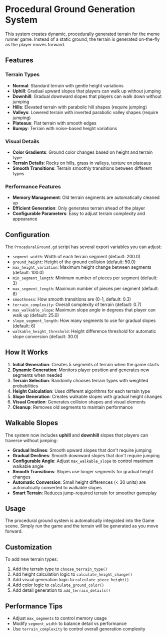 # Procedural Ground Generation System

This system creates dynamic, procedurally generated terrain for the meme runner game. Instead of a static ground, the terrain is generated on-the-fly as the player moves forward.

## Features

### Terrain Types
- **Normal**: Standard terrain with gentle height variations
- **Uphill**: Gradual upward slopes that players can walk up without jumping
- **Downhill**: Gradual downward slopes that players can walk down without jumping
- **Hills**: Elevated terrain with parabolic hill shapes (require jumping)
- **Valleys**: Lowered terrain with inverted parabolic valley shapes (require jumping)
- **Plateaus**: Flat terrain with smooth edges
- **Bumpy**: Terrain with noise-based height variations

### Visual Details
- **Color Gradients**: Ground color changes based on height and terrain type
- **Terrain Details**: Rocks on hills, grass in valleys, texture on plateaus
- **Smooth Transitions**: Terrain smoothly transitions between different types

### Performance Features
- **Memory Management**: Old terrain segments are automatically cleaned up
- **Efficient Generation**: Only generates terrain ahead of the player
- **Configurable Parameters**: Easy to adjust terrain complexity and appearance

## Configuration

The `ProceduralGround.gd` script has several export variables you can adjust:

- `segment_width`: Width of each terrain segment (default: 200.0)
- `ground_height`: Height of the ground collision (default: 50.0)
- `max_height_variation`: Maximum height change between segments (default: 100.0)
- `min_segment_length`: Minimum number of pieces per segment (default: 3)
- `max_segment_length`: Maximum number of pieces per segment (default: 8)
- `smoothness`: How smooth transitions are (0-1, default: 0.3)
- `terrain_complexity`: Overall complexity of terrain (default: 0.7)
- `max_walkable_slope`: Maximum slope angle in degrees that player can walk up (default: 25.0)
- `slope_segment_length`: How many segments to use for gradual slopes (default: 6)
- `walkable_height_threshold`: Height difference threshold for automatic slope conversion (default: 30.0)

## How It Works

1. **Initial Generation**: Creates 5 segments of terrain when the game starts
2. **Dynamic Generation**: Monitors player position and generates new segments when needed
3. **Terrain Selection**: Randomly chooses terrain types with weighted probabilities
4. **Height Calculation**: Uses different algorithms for each terrain type
5. **Slope Generation**: Creates walkable slopes with gradual height changes
6. **Visual Creation**: Generates collision shapes and visual elements
7. **Cleanup**: Removes old segments to maintain performance

## Walkable Slopes

The system now includes **uphill** and **downhill** slopes that players can traverse without jumping:
- **Gradual Inclines**: Smooth upward slopes that don't require jumping
- **Gradual Declines**: Smooth downward slopes that don't require jumping
- **Configurable Angle**: Adjust `max_walkable_slope` to control maximum walkable angle
- **Smooth Transitions**: Slopes use longer segments for gradual height changes
- **Automatic Conversion**: Small height differences (< 30 units) are automatically converted to walkable slopes
- **Smart Terrain**: Reduces jump-required terrain for smoother gameplay

## Usage

The procedural ground system is automatically integrated into the Game scene. Simply run the game and the terrain will be generated as you move forward.

## Customization

To add new terrain types:
1. Add the terrain type to `choose_terrain_type()`
2. Add height calculation logic to `calculate_height_change()`
3. Add visual generation logic to `calculate_piece_height()`
4. Add color logic to `calculate_ground_color()`
5. Add detail generation to `add_terrain_details()`

## Performance Tips

- Adjust `max_segments` to control memory usage
- Modify `segment_width` to balance detail vs performance
- Use `terrain_complexity` to control overall generation complexity 